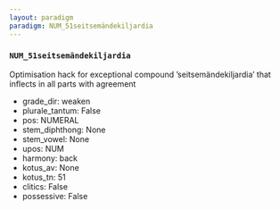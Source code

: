```yaml
---
layout: paradigm
paradigm: NUM_51seitsemändekiljardia
---
```

### ` NUM_51seitsemändekiljardia `

Optimisation hack for exceptional compound ’seitsemändekiljardia’ that inflects in all parts with agreement
* grade_dir: weaken
* plurale_tantum: False
* pos: NUMERAL
* stem_diphthong: None
* stem_vowel: None
* upos: NUM
* harmony: back
* kotus_av: None
* kotus_tn: 51
* clitics: False
* possessive: False
